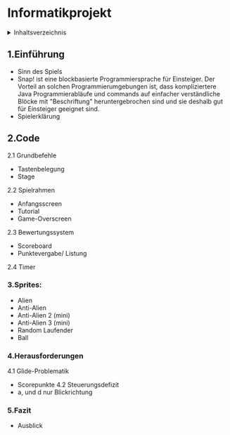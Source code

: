 
# Informatikprojekt

<details>
  <summary>Inhaltsverzeichnis</summary>
blablli bli blub
</details>


## 1.Einführung
* Sinn des Spiels
* Snap! ist eine blockbasierte Programmiersprache für Einsteiger. Der Vorteil an solchen Programmierumgebungen ist, dass kompliziertere Java Programmierabläufe und commands auf einfacher verständliche Blöcke mit "Beschriftung" heruntergebrochen sind und sie deshalb gut für Einsteiger geeignet sind.
* Spielerklärung

## 2.Code
2.1 Grundbefehle
  * Tastenbelegung
  * Stage

2.2 Spielrahmen
  * Anfangsscreen
  * Tutorial
  * Game-Overscreen
  
2.3 Bewertungssystem
  * Scoreboard 
  * Punktevergabe/ Listung

2.4 Timer

### 3.Sprites:
* Alien
* Anti-Alien
* Anti-Alien 2 (mini)
* Anti-Alien 3 (mini)
* Random Laufender
* Ball

### 4.Herausforderungen
4.1 Glide-Problematik
  * Scorepunkte
4.2 Steuerungsdefizit
  * a, und d nur Blickrichtung
  

### 5.Fazit
* Ausblick







